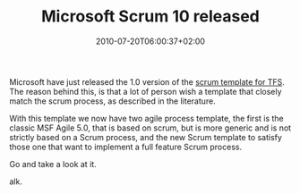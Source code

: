 ﻿---
title: "Microsoft Scrum 10 released"
description: ""
date: 2010-07-20T06:00:37+02:00
draft: false
tags: [General]
categories: [General]
---
Microsoft have just released the 1.0 version of the [scrum template for TFS](http://blogs.msdn.com/b/aaronbjork/archive/2010/07/19/announcing-microsoft-visual-studio-scrum-1-0.aspx). The reason behind this, is that a lot of person wish a template that closely match the scrum process, as described in the literature.

With this template we now have two agile process template, the first is the classic MSF Agile 5.0, that is based on scrum, but is more generic and is not strictly based on a Scrum process, and the new Scrum template to satisfy those one that want to implement a full feature Scrum process.

Go and take a look at it.

alk.
